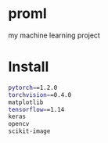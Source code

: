 # proml
my machine learning project

# Install
```bash
pytorch==1.2.0
torchvision==0.4.0
matplotlib
tensorflow==1.14
keras
opencv
scikit-image
```


